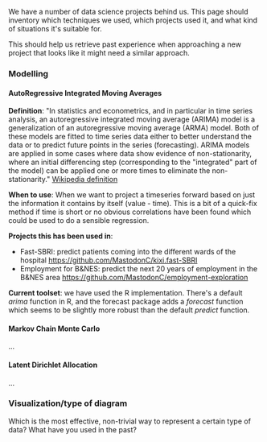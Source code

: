 We have a number of data science projects behind us.  This page should inventory which techniques we used, which projects used it, and what kind of situations it's suitable for.

This should help us retrieve past experience when approaching a new project that looks like it might need a similar approach.

### Modelling

#### AutoRegressive Integrated Moving Averages
**Definition**:
"In statistics and econometrics, and in particular in time series analysis, an autoregressive integrated moving average (ARIMA) model is a generalization of an autoregressive moving average (ARMA) model. Both of these models are fitted to time series data either to better understand the data or to predict future points in the series (forecasting). ARIMA models are applied in some cases where data show evidence of non-stationarity, where an initial differencing step (corresponding to the "integrated" part of the model) can be applied one or more times to eliminate the non-stationarity."
[Wikipedia definition](https://en.wikipedia.org/wiki/Autoregressive_integrated_moving_average)

**When to use**:
When we want to project a timeseries forward based on just the information it contains by itself (value - time).  This is a bit of a quick-fix method if time is short or no obvious correlations have been found which could be used to do a sensible regression.

**Projects this has been used in**:

* Fast-SBRI: predict patients coming into the different wards of the hospital
https://github.com/MastodonC/kixi.fast-SBRI
* Employment for B&NES: predict the next 20 years of employment in the B&NES area
https://github.com/MastodonC/employment-exploration

**Current toolset**: we have used the R implementation.  There's a default _arima_ function in R, and the forecast package adds a _forecast_ function which seems to be slightly more robust than the default _predict_ function.

#### Markov Chain Monte Carlo
...


#### Latent Dirichlet Allocation
...


### Visualization/type of diagram
Which is the most effective, non-trivial way to represent a certain type of data?  What have you used in the past?

